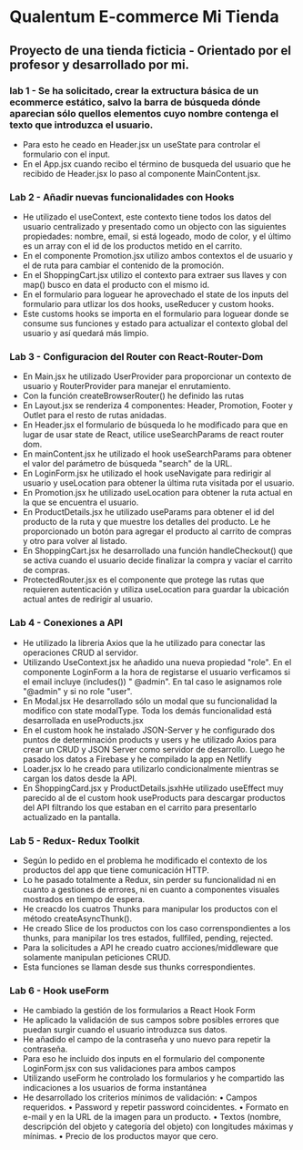 # Qualentum E-commerce Mi Tienda

## Proyecto de una tienda ficticia - Orientado por el profesor y desarrollado por mi.

### lab 1 - Se ha solicitado, crear la extructura básica de un ecommerce estático, salvo la barra de búsqueda dónde aparecian sólo quellos elementos cuyo nombre contenga el texto que introduzca el usuario.

- Para esto he ceado en Header.jsx un useState para controlar el formulario con el input.
- En el App.jsx cuando recibo el término de busqueda del usuario que he recibido de Header.jsx lo paso al componente MainContent.jsx.

### Lab 2 - Añadir nuevas funcionalidades con Hooks

- He utilizado el useContext, este contexto tiene todos los datos del usuario centralizado y presentado como un objecto con las siguientes propiedades: nombre, email, si está logeado, modo de color, y el último es un array con el id de los productos metido en el carrito.
- En el componente Promotion.jsx utilizo ambos contextos el de usuario y el de ruta para cambiar el contenido de la promoción.
- En el ShoppingCart.jsx utilizo el contexto para extraer sus llaves y con map() busco en data el producto con el mismo id.
- En el formulario para loguear he aprovechado el state de los inputs del formulario para utlizar los dos hooks, useReducer y custom hooks.
- Este customs hooks se importa en el formulario para loguear donde se consume sus funciones y estado para actualizar el contexto global del usuario y así quedará más limpio.

### Lab 3 - Configuracion del Router con React-Router-Dom

- En Main.jsx he utilizado UserProvider para proporcionar un contexto de usuario y RouterProvider para manejar el enrutamiento.
- Con la función createBrowserRouter() he definido las rutas
- En Layout.jsx se renderiza 4 componentes: Header, Promotion, Footer y Outlet para el resto de rutas anidadas.
- En Header.jsx el formulario de búsqueda lo he modificado para que en lugar de usar state de React, utilice useSearchParams de react router dom.
- En mainContent.jsx he utilizado el hook useSearchParams para obtener el valor del parámetro de búsqueda "search" de la URL.
- En LoginForm.jsx he utilizado el hook useNavigate para redirigir al usuario y useLocation para obtener la última ruta visitada por el usuario.
- En Promotion.jsx he utilizado useLocation para obtener la ruta actual en la que se encuentra el usuario.
- En ProductDetails.jsx he utilizado useParams para obtener el id del producto de la ruta y que muestre los detalles del producto. Le he proporcionado un botón para agregar el producto al carrito de compras y otro para volver al listado.
- En ShoppingCart.jsx he desarrollado una función handleCheckout() que se activa cuando el usuario decide finalizar la compra y vacíar el carrito de compras.
- ProtectedRouter.jsx es el componente que protege las rutas que requieren autenticación y utiliza useLocation para guardar la ubicación actual antes de redirigir al usuario.

### Lab 4 - Conexiones a API

- He utilizado la libreria Axios que la he utilizado para conectar las operaciones CRUD al servidor.
- Utilizando UseContext.jsx he añadido una nueva propiedad "role". En el componente LoginForm a la hora de registarse el usuario verficamos si el email incluye (includes()) " @admin". En tal caso le asignamos role "@admin" y si no role "user".
- En Modal.jsx He desarrollado sólo un modal que su funcionalidad la modifico con state modalType. Toda los demás funcionalidad está desarrollada en useProducts.jsx
- En el custom hook he instalado JSON-Server y he configurado dos puntos de determinación products y users y he utilizado Axios para crear un CRUD y JSON Server como servidor de desarrollo. Luego he pasado los datos a Firebase y he compilado la app en Netlify
- Loader.jsx lo he creado para utilizarlo condicionalmente mientras se cargan los datos desde la API.
- En ShoppingCard.jsx y ProductDetails.jsxhHe utilizado useEffect muy parecido al de el custom hook useProducts para descargar productos del API filtrando los que estaban en el carrito para presentarlo actualizado en la pantalla.

### Lab 5 - Redux- Redux Toolkit

- Según lo pedido en el problema he modificado el contexto de los productos del app que tiene comunicación HTTP.
- Lo he pasado totalmente a Redux, sin perder su funcionalidad ni en cuanto a gestiones de errores, ni en cuanto a componentes visuales mostrados en tiempo de espera.
- He creacdo los cuatros Thunks para manipular los productos con el método createAsyncThunk().
- He creado Slice de los productos con los caso correnspondientes a los thunks, para manipilar los tres estados, fullfiled, pending, rejected.
- Para la solicitudes a API he creado cuatro acciones/middleware que solamente manipulan peticiones CRUD.
- Esta funciones se llaman desde sus thunks correspondientes.

### Lab 6 - Hook useForm

- He cambiado la gestión de los formularios a React Hook Form
- He aplicado la validación de sus campos sobre posibles errores que puedan surgir cuando el usuario introduzca sus datos.
- He añadido el campo de la contraseña y uno nuevo para repetir la contraseña.
- Para eso he incluido dos inputs en el formulario del componente LoginForm.jsx con sus validaciones para ambos campos
- Utilizando useForm he controlado los formularios y he compartido las indicaciones a los usuarios de forma instantánea
- He desarrollado los criterios mínimos de validación: • Campos requeridos. • Password y repetir password coincidentes. • Formato en e-mail y en la URL de la imagen para un producto. • Textos (nombre, descripción del objeto y categoría del objeto) con longitudes máximas y mínimas. • Precio de los productos mayor que cero.
